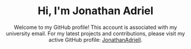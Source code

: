 <h1 align="center">Hi, I'm Jonathan Adriel</h1>

<p align="center">
  Welcome to my GitHub profile! This account is associated with my university email. For my latest projects and contributions, please visit my active GitHub profile: <a href="https://github.com/JonathanAdriell">JonathanAdriell</a>.
</p>

<!--
**Jonathan-Adriel/Jonathan-Adriel** is a ✨ _special_ ✨ repository because its `README.md` (this file) appears on your GitHub profile.

Here are some ideas to get you started:

- 🔭 I’m currently working on ...
- 🌱 I’m currently learning ...
- 👯 I’m looking to collaborate on ...
- 🤔 I’m looking for help with ...
- 💬 Ask me about ...
- 📫 How to reach me: ...
- 😄 Pronouns: ...
- ⚡ Fun fact: ...
-->
